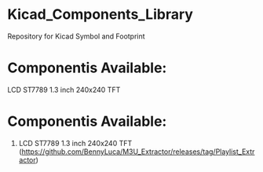 # Kicad_Components_Library
Repository for Kicad Symbol and Footprint 

# Componentis Available:
LCD ST7789 1.3 inch 240x240 TFT
# Componentis Available:
1. LCD ST7789 1.3 inch 240x240 TFT (https://github.com/BennyLuca/M3U_Extractor/releases/tag/Playlist_Extractor)
